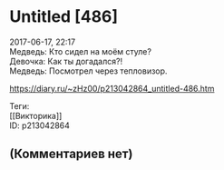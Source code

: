 Untitled [486]
==============

  
2017-06-17, 22:17  
 Медведь: Кто сидел на моём стуле?   
 Девочка: Как ты догадался?!   
 Медведь: Посмотрел через тепловизор.   
  
<https://diary.ru/~zHz00/p213042864_untitled-486.htm>  
  
Теги:  
[[Викторика]]  
ID: p213042864  


(Комментариев нет)
------------------
